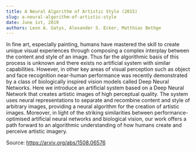 ```yaml
---
title: A Neural Algorithm of Artistic Style (2015)
slug: a-neural-algorithm-of-artistic-style
date: June 1st, 2019
authors: Leon A. Gatys, Alexander S. Ecker, Matthias Bethge
---
```


In fine art, especially painting, humans have mastered the skill to create unique visual experiences through composing a complex interplay between the content and style of an image. Thus far the algorithmic basis of this process is unknown and there exists no artificial system with similar capabilities. However, in other key areas of visual perception such as object and face recognition near-human performance was recently demonstrated by a class of biologically inspired vision models called Deep Neural Networks. Here we introduce an artificial system based on a Deep Neural Network that creates artistic images of high perceptual quality. The system uses neural representations to separate and recombine content and style of arbitrary images, providing a neural algorithm for the creation of artistic images. Moreover, in light of the striking similarities between performance-optimised artificial neural networks and biological vision, our work offers a path forward to an algorithmic understanding of how humans create and perceive artistic imagery.

Source: <https://arxiv.org/abs/1508.06576>
